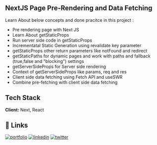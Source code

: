 
## NextJS Page Pre-Rendering and Data Fetching

Learn About below concepts and done pracitce in this project : 

- Pre rendering page with Next JS
- Learn About getStaticProps
- Run server side code in getStaticProps
- Incrementatal Static Generation using revalidate key parameter
- getStaticProps other return parameters like notFound and redirect
- getStaticPaths for dynamic pages and work with paths and fallback (true,false and "blocking") settings
- getServerSideProps for Server side rendering
- Context of getServerSideProps like params, req and res
- Client side data fetching using Fetch API and useSWR
- Combine pre-fetching with client side data fetching

## Tech Stack

**Client:** Next, React

## 🔗 Links
[![portfolio](https://img.shields.io/badge/my_portfolio-000?style=for-the-badge&logo=ko-fi&logoColor=white)](https://nlagdhir.in/)
[![linkedin](https://img.shields.io/badge/linkedin-0A66C2?style=for-the-badge&logo=linkedin&logoColor=white)](https://www.linkedin.com/in/nileshlagdhir/)
[![twitter](https://img.shields.io/badge/twitter-1DA1F2?style=for-the-badge&logo=twitter&logoColor=white)](https://twitter.com/nlagdhir)